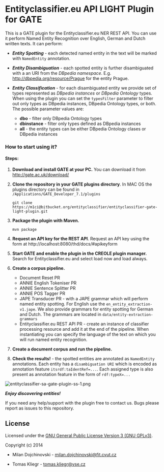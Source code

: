 # Entityclassifier.eu API LIGHT Plugin for GATE #

This is a GATE plugin for the Entityclassifier.eu NER REST API. You can use it perform Named Entity Recognition over English, German and Dutch written texts. It can perform:

* ***Entity Spotting*** - each detected named entity in the text will be marked with ```NamedEntity``` annotation.

* ***Entity Disambiguation*** - each spotted entity is further disambiguated with a an URI from the *DBpedia namespace*. E.g. http://dbpedia.org/resource/Prague for the entity Prague.

* ***Entity Classification*** - for each disambiguated entity we provide set of types represented as *DBpedia instances* or *DBpedia Ontology* types. When using the plugin you can set the ```typesFilter``` parameter to filter out only types as DBpedia instances, DBpedia Ontology types, or both. The possible parameter values are:
    * **dbo** - filter only DBpedia Ontology types
    * **dbinstance** - filter only types defined as DBpedia instances
    * **all** - the entity types can be either DBpedia Ontology clases or DBpedia instances


### How to start using it? ###

#### Steps: ####

1. **Download and install GATE at your PC.**
You can download it from http://gate.ac.uk/download/

2. **Clone the repository in your GATE plugins directory**. In MAC OS the plugins directory can be found in ```/Applications/GATE_Developer_7.1/plugins```

    ```
    git clone https://m1ci@bitbucket.org/entityclassifier/entityclassifier-gate-light-plugin.git
    ```

3. **Package the plugin with Maven.**

    ```
    mvn package
    ```

4. **Request an API key for the REST API**. Request an API key using the form at http://localhost:8080/thd/docs/#apikeyform


5. **Start GATE and enable the plugin in the CREOLE plugin manager.** Search for Entityclassifier.eu and select load now and load always.

6. **Create a corpus pipeline.**

    * Document Reset PR
    * ANNIE English Tokeniser PR
    * ANNIE Sentence Splitter PR
    * ANNIE POS Tagger PR
    * JAPE Transducer PR - with a JAPE grammar which will perform named entity spotting. For English use the ```en_entity_extraction-v1.jape```. We also provide grammars for entity spotting for German and Dutch. The grammars are located in ```data/entity-extraction-grammars```
    * Entityclassifier.eu REST API PR - create an instance of classifier processing resource and add it at the end of the pipeline. When instantiating you can specify the language of the text on which you will run named entity recognition.

6. **Create a document corpus and run the pipeline.**

7. **Check the results!** - the spotted entities are annotated as ```NamedEntity``` annotations. Each entity has a ```disambiguation URI``` which is encoded as annotation feature ```itsrdf:taIdentRef=...```. Each assigned type is also present as annotation feature in the form of ```rdf:typeX=...```

![entityclassifier-sa-gate-plugin-ss-1.png](https://bitbucket.org/repo/dAnKEK/images/3433177732-entityclassifier-sa-gate-plugin-ss-1.png)

***Enjoy discovering entities!***



If you need any help/support with the plugin free to contact us. Bugs please report as issues to this repository.

License
------

Licensed under the [GNU General Public License Version 3 (GNU GPLv3)](http://www.gnu.org/licenses/gpl.html).

Copyright (c) 2014

* Milan Dojchinovski - <milan.dojchinovski@fit.cvut.cz>

* Tomas Kliegr - <tomas.kliegr@vse.cz>